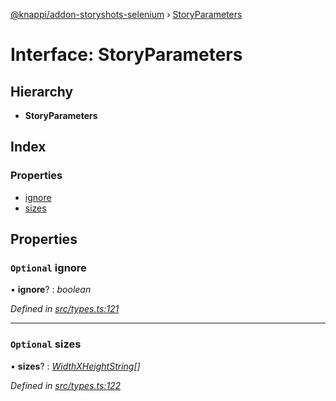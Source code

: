 [@knappi/addon-storyshots-selenium](../README.md) ›
[StoryParameters](storyparameters.md)

# Interface: StoryParameters

## Hierarchy

- **StoryParameters**

## Index

### Properties

- [ignore](storyparameters.md#optional-ignore)
- [sizes](storyparameters.md#optional-sizes)

## Properties

### `Optional` ignore

• **ignore**? : _boolean_

_Defined in
[src/types.ts:121](https://github.com/nknapp/addons-storyshots-selenium/blob/master/src/types.ts#L121)_

---

### `Optional` sizes

• **sizes**? :
_[WidthXHeightString](../README.md#widthxheightstring)[]_

_Defined in
[src/types.ts:122](https://github.com/nknapp/addons-storyshots-selenium/blob/master/src/types.ts#L122)_
